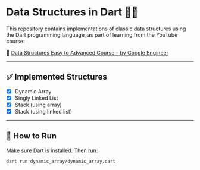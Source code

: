 # Data Structures in Dart 🧠🧩

This repository contains implementations of classic data structures using the Dart programming language, as part of learning from the YouTube course:

🎥 [Data Structures Easy to Advanced Course – by Google Engineer](https://www.youtube.com/watch?v=RBSGKlAvoiM)

---

## ✅ Implemented Structures

- [x] Dynamic Array
- [x] Singly Linked List
- [x] Stack (using array)
- [x] Stack (using linked list)

---

## 🔧 How to Run

Make sure Dart is installed. Then run:

```bash
dart run dynamic_array/dynamic_array.dart
